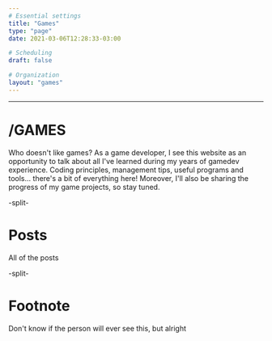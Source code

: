 ```yaml
---
# Essential settings
title: "Games"
type: "page"
date: 2021-03-06T12:28:33-03:00

# Scheduling
draft: false

# Organization
layout: "games"
---
```


<hr class="games-bg"/>

# <span class="is-size-1 games-fg" style="font-style: normal">/GAMES</span>
Who doesn't like games? As a game developer, I see this website as an opportunity to talk about all I've learned during my years of gamedev experience. Coding principles, management tips, useful programs and tools... there's a bit of everything here! Moreover, I'll also be sharing the progress of my game projects, so stay tuned.

-split-

# Posts
All of the posts

-split-

# Footnote
Don't know if the person will ever see this, but alright